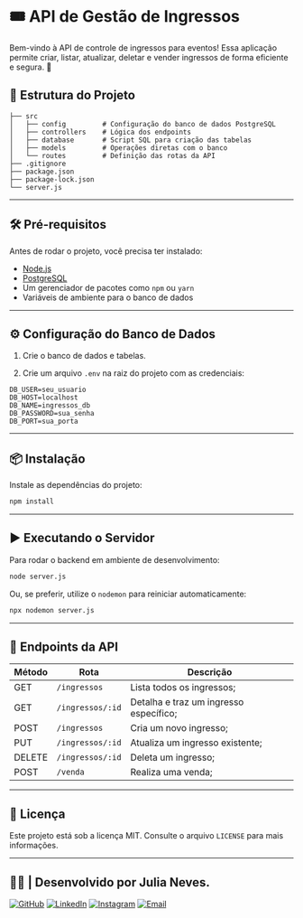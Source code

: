 # 🎟️ API de Gestão de Ingressos

Bem-vindo à API de controle de ingressos para eventos! Essa aplicação permite criar, listar, atualizar, deletar e vender ingressos de forma eficiente e segura. 🚀

## 📁 Estrutura do Projeto

```
├── src
│   ├── config         # Configuração do banco de dados PostgreSQL
│   ├── controllers    # Lógica dos endpoints
│   ├── database       # Script SQL para criação das tabelas
│   ├── models         # Operações diretas com o banco
│   └── routes         # Definição das rotas da API
├── .gitignore
├── package.json
├── package-lock.json
└── server.js
```

---

## 🛠️ Pré-requisitos

Antes de rodar o projeto, você precisa ter instalado:

- [Node.js](https://nodejs.org/)
- [PostgreSQL](https://www.postgresql.org/)
- Um gerenciador de pacotes como `npm` ou `yarn`
- Variáveis de ambiente para o banco de dados

---

## ⚙️ Configuração do Banco de Dados

1. Crie o banco de dados e tabelas.

2. Crie um arquivo `.env` na raiz do projeto com as credenciais:

```
DB_USER=seu_usuario
DB_HOST=localhost
DB_NAME=ingressos_db
DB_PASSWORD=sua_senha
DB_PORT=sua_porta
```

---

## 📦 Instalação

Instale as dependências do projeto:

```bash
npm install
```

---

## ▶️ Executando o Servidor

Para rodar o backend em ambiente de desenvolvimento:

```bash
node server.js
```

Ou, se preferir, utilize o `nodemon` para reiniciar automaticamente:

```bash
npx nodemon server.js
```

---

## 🚪 Endpoints da API

| Método | Rota               | Descrição                        |
|--------|--------------------|----------------------------------|
| GET    | `/ingressos`       | Lista todos os ingressos;        |
| GET    | `/ingressos/:id`   | Detalha e traz um ingresso específico; |
| POST   | `/ingressos`       | Cria um novo ingresso;           |
| PUT    | `/ingressos/:id`   | Atualiza um ingresso existente;  |
| DELETE | `/ingressos/:id`   | Deleta um ingresso;              |
| POST   | `/venda`           | Realiza uma venda;               |

---

## 📄 Licença

Este projeto está sob a licença MIT. Consulte o arquivo `LICENSE` para mais informações.

---

## 👩‍💻 | Desenvolvido por **Julia Neves**.

[![GitHub](https://img.shields.io/badge/GitHub-000?style=for-the-badge&logo=github&logoColor=white)](https://github.com/Julianeves01)
[![LinkedIn](https://img.shields.io/badge/LinkedIn-0077B5?style=for-the-badge&logo=linkedin&logoColor=white)](https://www.linkedin.com/in/julia-neves-252b202b1/)
[![Instagram](https://img.shields.io/badge/Instagram-E4405F?style=for-the-badge&logo=instagram&logoColor=white)](https://www.instagram.com/Julia.s.neves)
[![Email](https://img.shields.io/badge/Email-D14836?style=for-the-badge&logo=gmail&logoColor=white)](mailto:julia.s.neves6@aluno.senai.br)

